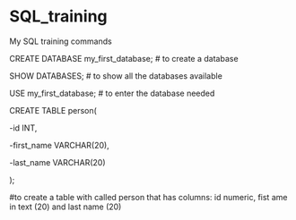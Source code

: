 # SQL_training
My SQL training commands

CREATE DATABASE my_first_database; # to create a database

SHOW DATABASES; # to show all the databases available

USE my_first_database; # to enter the database needed

CREATE TABLE person(

  -id INT,

  -first_name VARCHAR(20),

  -last_name VARCHAR(20)

  );

  #to create a table with called person that has columns: id numeric, fist ame in text (20) and last name (20)

  
